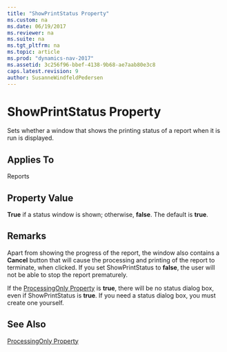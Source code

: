```yaml
---
title: "ShowPrintStatus Property"
ms.custom: na
ms.date: 06/19/2017
ms.reviewer: na
ms.suite: na
ms.tgt_pltfrm: na
ms.topic: article
ms.prod: "dynamics-nav-2017"
ms.assetid: 3c256f96-bbef-4138-9b68-ae7aab80e3c8
caps.latest.revision: 9
author: SusanneWindfeldPedersen
---
```

# ShowPrintStatus Property
Sets whether a window that shows the printing status of a report when it is run is displayed.  
  
## Applies To  
 Reports  
  
## Property Value  
 **True** if a status window is shown; otherwise, **false**. The default is **true**.  
  
## Remarks  
 Apart from showing the progress of the report, the window also contains a **Cancel** button that will cause the processing and printing of the report to terminate, when clicked. If you set ShowPrintStatus to **false**, the user will not be able to stop the report prematurely.  
  
 If the [ProcessingOnly Property](devenv-processingonly-property.md) is **true**, there will be no status dialog box, even if ShowPrintStatus is **true**. If you need a status dialog box, you must create one yourself.  
  
## See Also  
 [ProcessingOnly Property](devenv-processingonly-property.md)